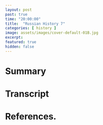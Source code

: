```yaml
---
layout: post
past: true
time: "20:00:00"
title:  "Russian History 7"
categories: [ history ]
image: assets/images/cover-default-01B.jpg
excerpt: 
featured: true
hidden: false
---
```


<!-- # Title brainstorm

 -->

<!-- # Exerpt

-->

# Summary

# Transcript

# References.
